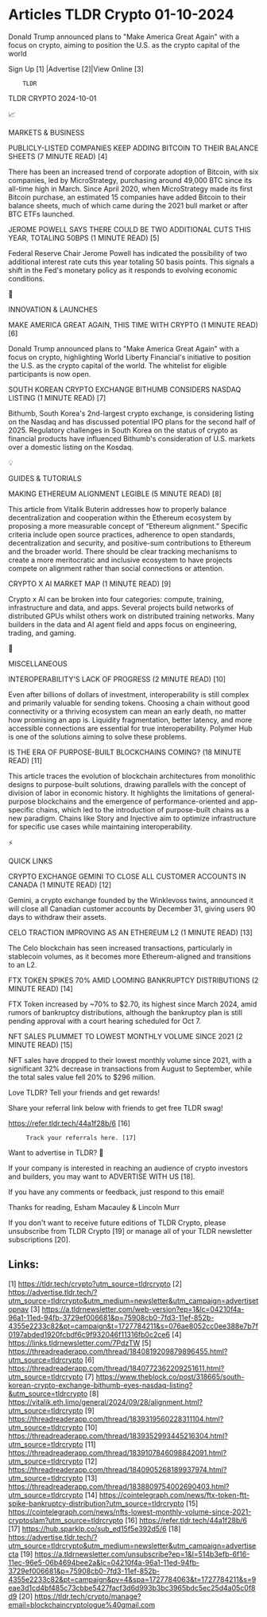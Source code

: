 # Articles TLDR Crypto 01-10-2024

Donald Trump announced plans to "Make America Great Again" with a
focus on crypto, aiming to position the U.S. as the crypto capital of
the world  

 Sign Up [1] |Advertise [2]|View Online [3] 

		TLDR 

TLDR CRYPTO 2024-10-01

📈 

MARKETS & BUSINESS

 PUBLICLY-LISTED COMPANIES KEEP ADDING BITCOIN TO THEIR BALANCE SHEETS
(7 MINUTE READ) [4] 

 There has been an increased trend of corporate adoption of Bitcoin,
with six companies, led by MicroStrategy, purchasing around 49,000 BTC
since its all-time high in March. Since April 2020, when MicroStrategy
made its first Bitcoin purchase, an estimated 15 companies have added
Bitcoin to their balance sheets, much of which came during the 2021
bull market or after BTC ETFs launched. 

 JEROME POWELL SAYS THERE COULD BE TWO ADDITIONAL CUTS THIS YEAR,
TOTALING 50BPS (1 MINUTE READ) [5] 

 Federal Reserve Chair Jerome Powell has indicated the possibility of
two additional interest rate cuts this year totaling 50 basis points.
This signals a shift in the Fed's monetary policy as it responds to
evolving economic conditions. 

🚀 

INNOVATION & LAUNCHES

 MAKE AMERICA GREAT AGAIN, THIS TIME WITH CRYPTO (1 MINUTE READ) [6] 

 Donald Trump announced plans to "Make America Great Again" with a
focus on crypto, highlighting World Liberty Financial's initiative to
position the U.S. as the crypto capital of the world. The whitelist
for eligible participants is now open. 

 SOUTH KOREAN CRYPTO EXCHANGE BITHUMB CONSIDERS NASDAQ LISTING (1
MINUTE READ) [7] 

 Bithumb, South Korea's 2nd-largest crypto exchange, is considering
listing on the Nasdaq and has discussed potential IPO plans for the
second half of 2025. Regulatory challenges in South Korea on the
status of crypto as financial products have influenced Bithumb's
consideration of U.S. markets over a domestic listing on the Kosdaq. 

💡 

GUIDES & TUTORIALS

 MAKING ETHEREUM ALIGNMENT LEGIBLE (5 MINUTE READ) [8] 

 This article from Vitalik Buterin addresses how to properly balance
decentralization and cooperation within the Ethereum ecosystem by
proposing a more measurable concept of “Ethereum alignment.”
Specific criteria include open source practices, adherence to open
standards, decentralization and security, and positive-sum
contributions to Ethereum and the broader world. There should be clear
tracking mechanisms to create a more meritocratic and inclusive
ecosystem to have projects compete on alignment rather than social
connections or attention. 

 CRYPTO X AI MARKET MAP (1 MINUTE READ) [9] 

 Crypto x AI can be broken into four categories: compute, training,
infrastructure and data, and apps. Several projects build networks of
distributed GPUs whilst others work on distributed training networks.
Many builders in the data and AI agent field and apps focus on
engineering, trading, and gaming. 

🦄 

MISCELLANEOUS

 INTEROPERABILITY'S LACK OF PROGRESS (2 MINUTE READ) [10] 

 Even after billions of dollars of investment, interoperability is
still complex and primarily valuable for sending tokens. Choosing a
chain without good connectivity or a thriving ecosystem can mean an
early death, no matter how promising an app is. Liquidity
fragmentation, better latency, and more accessible connections are
essential for true interoperability. Polymer Hub is one of the
solutions aiming to solve these problems. 

 IS THE ERA OF PURPOSE-BUILT BLOCKCHAINS COMING? (18 MINUTE READ) [11]


 This article traces the evolution of blockchain architectures from
monolithic designs to purpose-built solutions, drawing parallels with
the concept of division of labor in economic history. It highlights
the limitations of general-purpose blockchains and the emergence of
performance-oriented and app-specific chains, which led to the
introduction of purpose-built chains as a new paradigm. Chains like
Story and Injective aim to optimize infrastructure for specific use
cases while maintaining interoperability. 

⚡ 

QUICK LINKS

 CRYPTO EXCHANGE GEMINI TO CLOSE ALL CUSTOMER ACCOUNTS IN CANADA (1
MINUTE READ) [12] 

 Gemini, a crypto exchange founded by the Winklevoss twins, announced
it will close all Canadian customer accounts by December 31, giving
users 90 days to withdraw their assets. 

 CELO TRACTION IMPROVING AS AN ETHEREUM L2 (1 MINUTE READ) [13] 

 The Celo blockchain has seen increased transactions, particularly in
stablecoin volumes, as it becomes more Ethereum-aligned and
transitions to an L2. 

 FTX TOKEN SPIKES 70% AMID LOOMING BANKRUPTCY DISTRIBUTIONS (2 MINUTE
READ) [14] 

 FTX Token increased by ~70% to $2.70, its highest since March 2024,
amid rumors of bankruptcy distributions, although the bankruptcy plan
is still pending approval with a court hearing scheduled for Oct 7. 

 NFT SALES PLUMMET TO LOWEST MONTHLY VOLUME SINCE 2021 (2 MINUTE READ)
[15] 

 NFT sales have dropped to their lowest monthly volume since 2021,
with a significant 32% decrease in transactions from August to
September, while the total sales value fell 20% to $296 million. 

Love TLDR? Tell your friends and get rewards!

 Share your referral link below with friends to get free TLDR swag! 

 https://refer.tldr.tech/44a1f28b/6 [16] 

		 Track your referrals here. [17] 

Want to advertise in TLDR? 📰

 If your company is interested in reaching an audience of crypto
investors and builders, you may want to ADVERTISE WITH US [18]. 

 If you have any comments or feedback, just respond to this email! 

Thanks for reading, 
Esham Macauley & Lincoln Murr 

If you don't want to receive future editions of TLDR Crypto, please
unsubscribe from TLDR Crypto [19] or manage all of your TLDR
newsletter subscriptions [20]. 

 

Links:
------
[1] https://tldr.tech/crypto?utm_source=tldrcrypto
[2] https://advertise.tldr.tech/?utm_source=tldrcrypto&utm_medium=newsletter&utm_campaign=advertisetopnav
[3] https://a.tldrnewsletter.com/web-version?ep=1&lc=04210f4a-96a1-11ed-94fb-3729ef006681&p=75908cb0-7fd3-11ef-852b-4355e2233c82&pt=campaign&t=1727784211&s=076ae8052cc0ee388e7b7f0197abded1920fcbdf6c9f932046f11316fb0c2ce6
[4] https://links.tldrnewsletter.com/7PdzTW
[5] https://threadreaderapp.com/thread/1840819209879896455.html?utm_source=tldrcrypto
[6] https://threadreaderapp.com/thread/1840772362209251611.html?utm_source=tldrcrypto
[7] https://www.theblock.co/post/318665/south-korean-crypto-exchange-bithumb-eyes-nasdaq-listing?&utm_source=tldrcrypto
[8] https://vitalik.eth.limo/general/2024/09/28/alignment.html?utm_source=tldrcrypto
[9] https://threadreaderapp.com/thread/1839319560228311104.html?utm_source=tldrcrypto
[10] https://threadreaderapp.com/thread/1839352993445216304.html?utm_source=tldrcrypto
[11] https://threadreaderapp.com/thread/1839107846098842091.html?utm_source=tldrcrypto
[12] https://threadreaderapp.com/thread/1840905268189937974.html?utm_source=tldrcrypto
[13] https://threadreaderapp.com/thread/1838809754002690403.html?utm_source=tldrcrypto
[14] https://cointelegraph.com/news/ftx-token-ftt-spike-bankruptcy-distribution?utm_source=tldrcrypto
[15] https://cointelegraph.com/news/nfts-lowest-monthly-volume-since-2021-cryptoslam?utm_source=tldrcrypto
[16] https://refer.tldr.tech/44a1f28b/6
[17] https://hub.sparklp.co/sub_ed15f5e392d5/6
[18] https://advertise.tldr.tech/?utm_source=tldrcrypto&utm_medium=newsletter&utm_campaign=advertisecta
[19] https://a.tldrnewsletter.com/unsubscribe?ep=1&l=514b3efb-6f16-11ec-96e5-06b4694bee2a&lc=04210f4a-96a1-11ed-94fb-3729ef006681&p=75908cb0-7fd3-11ef-852b-4355e2233c82&pt=campaign&pv=4&spa=1727784063&t=1727784211&s=9eae3d1cd4bf485c73cbbe5427facf3d6d993b3bc3965bdc5ec25d4a05c0f8d9
[20] https://tldr.tech/crypto/manage?email=blockchaincryptologue%40gmail.com